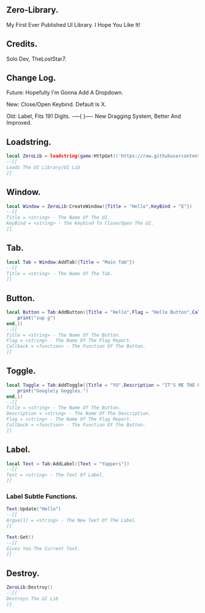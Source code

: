 ## Zero-Library.

My First Ever Published UI Library. I Hope You Like It!

## Credits.

Solo Dev, TheLostStar7.

## Change Log.

Future:
Hopefully I'm Gonna Add A Dropdown.

New:
Close/Open Keybind. Default Is X.

Old:
Label, Fits 191 Digits.
-—{                 }—-
New Dragging System, Better And Improved.

## Loadstring.
```lua
local ZeroLib = loadstring(game:HttpGet(('https://raw.githubusercontent.com/TheLostStar7/Zero-Library/refs/heads/main/ZeroLib')))()
--[[
Loads The UI Library/UI Lib
]]
```

## Window.
```lua
local Window = ZeroLib:CreateWindow({Title = "Hello",KeyBind = "E"})
--[[
Title = <string> - The Name Of The UI.
KeyBind = <string> - The Keybind To Close/Open The UI.
]]
```

## Tab.
```lua
local Tab = Window:AddTab({Title = "Main Tab"})
--[[
Title = <string> - The Name Of The Tab.
]]
```

## Button.
```lua
local Button = Tab:AddButton({Title = "Hello",Flag = "Hello Button",Callback = function()
    print("sup g")
end,})
--[[
Title = <string> - The Name Of The Button.
Flag = <string> - The Name Of The Flag Report.
Callback = <function> - The Function Of The Button.
]]
```

## Toggle.
```lua
local Toggle = Tab:AddToggle({Title = "YO",Description = "IT'S ME THE ONE AND ONLY TOGGLE",Flag = "Hello Button",Callback = function()
    print("Googlely Goggles.")
end,})
--[[
Title = <string> - The Name Of The Button.
Description = <string> - The Name Of The Description.
Flag = <string> - The Name Of The Flag Report.
Callback = <function> - The Function Of The Button.
]]
```

## Label.
```lua
local Text = Tab:AddLabel({Text = "Yappers"})
--[[
Text = <string> - The Text Of Label.
]]
```
### Label Subtle Functions.
```lua
Text:Update("Hello")
--[[
Argue[1] = <string> - The New Text Of The Label.
]]
```
```lua
Text:Get()
--[[
Gives You The Current Text.
]]
```

## Destroy.
```lua
ZeroLib:Destroy()
--[[
Destroys The UI Lib
]]
```
